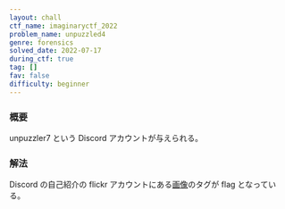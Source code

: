 ```yaml
---
layout: chall
ctf_name: imaginaryctf_2022
problem_name: unpuzzled4
genre: forensics
solved_date: 2022-07-17
during_ctf: true
tag: []
fav: false
difficulty: beginner
---
```


### 概要

unpuzzler7 という Discord アカウントが与えられる。

### 解法

Discord の自己紹介の flickr アカウントにある[画像](https://www.flickr.com/photos/unpuzzler7/52210715641/)のタグが flag となっている。
